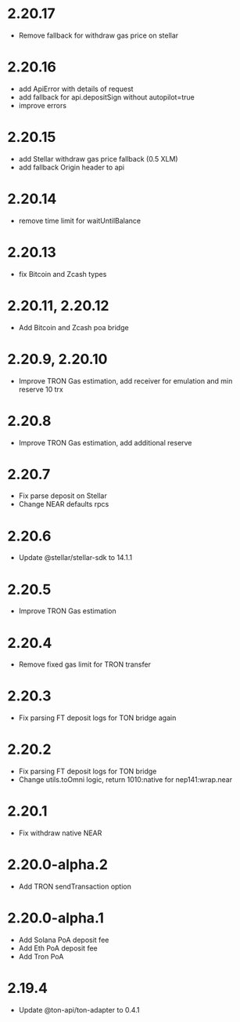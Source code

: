 # 2.20.17

- Remove fallback for withdraw gas price on stellar

# 2.20.16

- add ApiError with details of request
- add fallback for api.depositSign without autopilot=true
- improve errors

# 2.20.15

- add Stellar withdraw gas price fallback (0.5 XLM)
- add fallback Origin header to api

# 2.20.14

- remove time limit for waitUntilBalance

# 2.20.13

- fix Bitcoin and Zcash types

# 2.20.11, 2.20.12

- Add Bitcoin and Zcash poa bridge

# 2.20.9, 2.20.10

- Improve TRON Gas estimation, add receiver for emulation and min reserve 10 trx

# 2.20.8

- Improve TRON Gas estimation, add additional reserve

# 2.20.7

- Fix parse deposit on Stellar
- Change NEAR defaults rpcs

# 2.20.6

- Update @stellar/stellar-sdk to 14.1.1

# 2.20.5

- Improve TRON Gas estimation

# 2.20.4

- Remove fixed gas limit for TRON transfer

# 2.20.3

- Fix parsing FT deposit logs for TON bridge again

# 2.20.2

- Fix parsing FT deposit logs for TON bridge
- Change utils.toOmni logic, return 1010:native for nep141:wrap.near

# 2.20.1

- Fix withdraw native NEAR

# 2.20.0-alpha.2

- Add TRON sendTransaction option

# 2.20.0-alpha.1

- Add Solana PoA deposit fee
- Add Eth PoA deposit fee
- Add Tron PoA

# 2.19.4

- Update @ton-api/ton-adapter to 0.4.1
